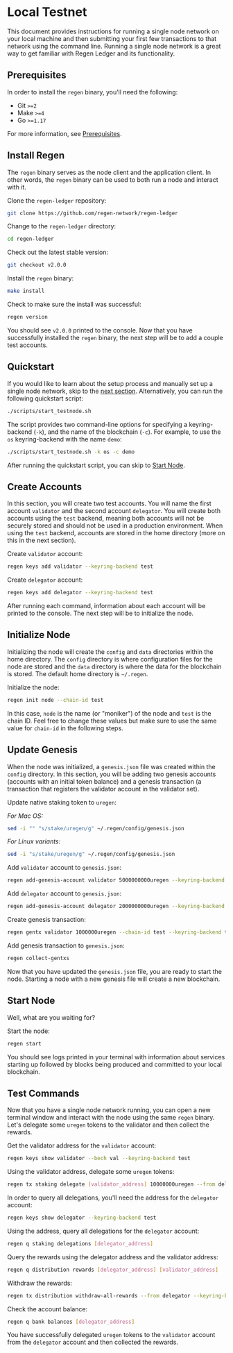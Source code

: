 # Local Testnet

This document provides instructions for running a single node network on your local machine and then submitting your first few transactions to that network using the command line. Running a single node network is a great way to get familiar with Regen Ledger and its functionality.

## Prerequisites

In order to install the `regen` binary, you'll need the following: 

- Git `>=2`
- Make `>=4`
- Go `>=1.17`

For more information, see [Prerequisites](prerequisites.md). 

## Install Regen

The `regen` binary serves as the node client and the application client. In other words, the `regen` binary can be used to both run a node and interact with it.

Clone the `regen-ledger` repository:

```bash
git clone https://github.com/regen-network/regen-ledger
```

Change to the `regen-ledger` directory:

```bash
cd regen-ledger
```

Check out the latest stable version:

```bash
git checkout v2.0.0
```

Install the `regen` binary:

```bash
make install
```

Check to make sure the install was successful:

```bash
regen version
```

You should see `v2.0.0` printed to the console. Now that you have successfully installed the `regen` binary, the next step will be to add a couple test accounts.

## Quickstart

If you would like to learn about the setup process and manually set up a single node network, skip to the [next section](#create-accounts). Alternatively, you can run the following quickstart script:

```bash
./scripts/start_testnode.sh
```

The script provides two command-line options for specifying a keyring-backend (`-k`), and the name of the blockchain (`-c`). For example, to use the `os` keyring-backend with the name `demo`:

```bash
./scripts/start_testnode.sh -k os -c demo
```

After running the quickstart script, you can skip to [Start Node](#start-node).

## Create Accounts

In this section, you will create two test accounts. You will name the first account `validator` and the second account `delegator`. You will create both accounts using the `test` backend, meaning both accounts will not be securely stored and should not be used in a production environment. When using the `test` backend, accounts are stored in the home directory (more on this in the next section). 

Create `validator` account:

```bash
regen keys add validator --keyring-backend test
```

Create `delegator` account:

```bash
regen keys add delegator --keyring-backend test
```

After running each command, information about each account will be printed to the console. The next step will be to initialize the node.

## Initialize Node

Initializing the node will create the `config` and `data` directories within the home directory. The `config` directory is where configuration files for the node are stored and the `data` directory is where the data for the blockchain is stored. The default home directory is `~/.regen`.

Initialize the node:

```bash
regen init node --chain-id test
```

In this case, `node` is the name (or "moniker") of the node and `test` is the chain ID. Feel free to change these values but make sure to use the same value for `chain-id` in the following steps.

## Update Genesis

When the node was initialized, a `genesis.json` file was created within the `config` directory. In this section, you will be adding two genesis accounts (accounts with an initial token balance) and a genesis transaction (a transaction that registers the validator account in the validator set).

Update native staking token to `uregen`:

*For Mac OS:*

```bash
sed -i "" "s/stake/uregen/g" ~/.regen/config/genesis.json
```

*For Linux variants:*

```bash
sed -i "s/stake/uregen/g" ~/.regen/config/genesis.json
```

Add `validator` account to `genesis.json`:

```bash
regen add-genesis-account validator 5000000000uregen --keyring-backend test
```

Add `delegator` account to `genesis.json`:

```bash
regen add-genesis-account delegator 2000000000uregen --keyring-backend test
```

Create genesis transaction:

```bash
regen gentx validator 1000000uregen --chain-id test --keyring-backend test
```

Add genesis transaction to `genesis.json`:

```bash
regen collect-gentxs
```

Now that you have updated the `genesis.json` file, you are ready to start the node. Starting a node with a new genesis file will create a new blockchain.

## Start Node

Well, what are you waiting for?

Start the node:

```bash
regen start
```

You should see logs printed in your terminal with information about services starting up followed by blocks being produced and committed to your local blockchain.

## Test Commands

Now that you have a single node network running, you can open a new terminal window and interact with the node using the same `regen` binary. Let's delegate some `uregen` tokens to the validator and then collect the rewards.

Get the validator address for the `validator` account:

```bash
regen keys show validator --bech val --keyring-backend test
```

Using the validator address, delegate some `uregen` tokens:

```bash
regen tx staking delegate [validator_address] 10000000uregen --from delegator --keyring-backend test --chain-id test
```

In order to query all delegations, you'll need the address for the `delegator` account:

```bash
regen keys show delegator --keyring-backend test
```

Using the address, query all delegations for the `delegator` account:

```bash
regen q staking delegations [delegator_address]
```

Query the rewards using the delegator address and the validator address:

```bash
regen q distribution rewards [delegator_address] [validator_address]
```

Withdraw the rewards:

```bash
regen tx distribution withdraw-all-rewards --from delegator --keyring-backend test --chain-id test
```

Check the account balance:

```bash
regen q bank balances [delegator_address]
```

You have successfully delegated `uregen` tokens to the `validator` account from the `delegator` account and then collected the rewards.
